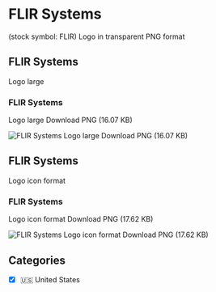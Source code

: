 # FLIR Systems
 (stock symbol: FLIR) Logo in transparent PNG format

## FLIR Systems
 Logo large

### FLIR Systems
 Logo large Download PNG (16.07 KB)

![FLIR Systems
 Logo large Download PNG (16.07 KB)](/img/orig/FLIR_BIG-0f6eb6f3.png)

## FLIR Systems
 Logo icon format

### FLIR Systems
 Logo icon format Download PNG (17.62 KB)

![FLIR Systems
 Logo icon format Download PNG (17.62 KB)](/img/orig/FLIR-2df690e6.png)



## Categories
- [x] 🇺🇸 United States
